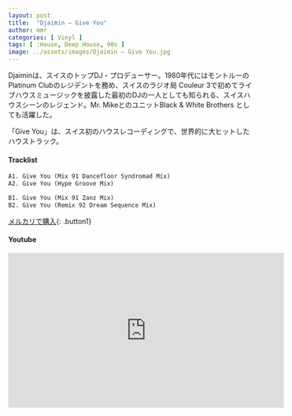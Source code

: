 ```yaml
---
layout: post
title:  "Djaimin – Give You"
author: mmr
categories: [ Vinyl ]
tags: [ :House, Deep House, 90s ]
image: ../assets/images/Djaimin – Give You.jpg
---
```


Djaiminは、スイスのトップDJ・プロデューサー。1980年代にはモントルーのPlatinum Clubのレジデントを務め、スイスのラジオ局 Couleur 3で初めてライブハウスミュージックを披露した最初のDJの一人としても知られる、スイスハウスシーンのレジェンド。Mr. MikeとのユニットBlack & White Brothers としても活躍した。

「Give You」は、スイス初のハウスレコーディングで、世界的に大ヒットしたハウストラック。

#### Tracklist
```md
A1. Give You (Mix 91 Dancefloor Syndromad Mix)
A2. Give You (Hype Groove Mix)

B1. Give You (Mix 91 Zanz Mix)
B2. Give You (Remix 92 Dream Sequence Mix)
```

[メルカリで購入](https://jp.mercari.com/item/m56612679362?afid=6142608987){: .button1}

#### Youtube 
<iframe width="560" height="315" src="https://www.youtube.com/embed/BHFrkYtP3LE?si=gBBL16vqyhTYkbH7" title="YouTube video player" frameborder="0" allow="accelerometer; autoplay; clipboard-write; encrypted-media; gyroscope; picture-in-picture; web-share" referrerpolicy="strict-origin-when-cross-origin" allowfullscreen></iframe>